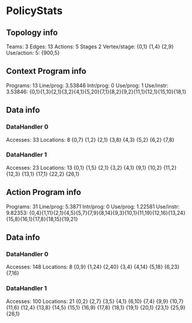 # PolicyStats
## Topology info
Teams:		3
Edges:		13
Actions:	5
Stages		2
Vertex/stage:	{0,1} {1,4} {2,9} 
Use/action:	5: {900,5} 

## Context Program info
Programs:	13
Line/prog:	3.53846
Intr/prog:	0
Use/prog:	1
Use/instr:	3.53846: {0,1}{1,3}{2,1}{3,2}{4,1}{5,20}{7,1}{8,2}{9,2}{11,1}{12,1}{15,10}{18,1}

## Data info

### DataHandler 0
Accesses:	33
Locations:	8
{0,7} {1,2} {2,1} {3,8} {4,3} {5,2} {6,2} {7,8} 

### DataHandler 1
Accesses:	23
Locations:	13
{0,1} {1,5} {2,1} {3,2} {4,1} {9,1} {10,2} {11,2} {12,3} {13,1} {17,1} {22,2} {26,1} 



## Action Program info
Programs:	31
Line/prog:	5.3871
Intr/prog:	0
Use/prog:	1.22581
Use/instr:	9.82353: {0,4}{1,11}{2,1}{4,5}{5,7}{7,9}{8,14}{9,3}{10,1}{11,19}{12,16}{13,24}{15,8}{16,1}{17,8}{18,15}{19,21}

## Data info

### DataHandler 0
Accesses:	148
Locations:	8
{0,9} {1,24} {2,40} {3,4} {4,14} {5,18} {6,23} {7,16} 

### DataHandler 1
Accesses:	100
Locations:	21
{0,2} {2,7} {3,5} {4,1} {6,10} {7,4} {9,9} {10,7} {11,6} {12,4} {13,8} {14,5} {15,1} {16,9} {17,8} {18,1} {19,1} {20,1} {23,1} {25,9} {26,1} 
